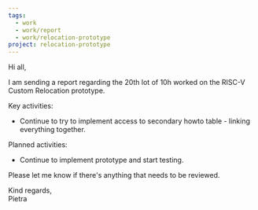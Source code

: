 ```yaml
---
tags:
  - work
  - work/report
  - work/relocation-prototype
project: relocation-prototype
---
```

Hi all,

I am sending a report regarding the 20th lot of 10h worked on the RISC-V Custom
Relocation prototype.

Key activities:
* Continue to try to implement access to secondary howto table - linking everything together. 

Planned activities:
* Continue to implement prototype and start testing.

Please let me know if there's anything that needs to be reviewed.

Kind regards,  
Pietra